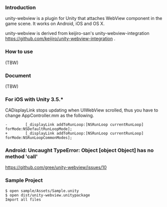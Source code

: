 ### Introduction

unity-webview is a plugin for Unity that attaches WebView component in the game scene. It works on Android, iOS and OS X.

unity-webview is derived from keijiro-san's unity-webview-integration https://github.com/keijiro/unity-webview-integration .

### How to use

(TBW)

### Document

(TBW)

### For iOS with Unity 3.5.*

CADisplayLink stops updating when UIWebView scrolled, thus you have to change AppController.mm as the following.

    -        [_displayLink addToRunLoop:[NSRunLoop currentRunLoop] forMode:NSDefaultRunLoopMode];
    +        [_displayLink addToRunLoop:[NSRunLoop currentRunLoop] forMode:NSRunLoopCommonModes];

### Android: Uncaught TypeError: Object [object Object] has no method 'call'

https://github.com/gree/unity-webview/issues/10

### Sample Project

    $ open sample/Assets/Sample.unity
    $ open dist/unity-webview.unitypackage
    Import all files

